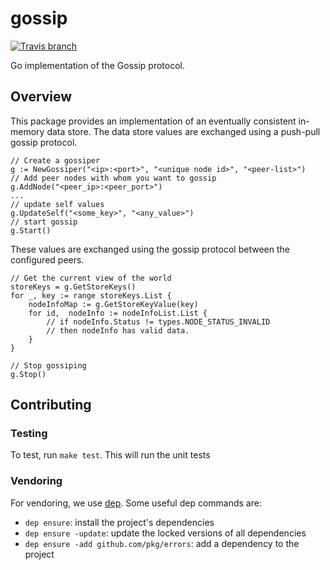 # gossip

[![Travis branch](https://img.shields.io/travis/libopenstorage/gossip/master.svg)](https://travis-ci.org/libopenstorage/gossip)

Go implementation of the Gossip protocol.

## Overview

This package provides an implementation of an eventually consistent in-memory
data store. The data store values are exchanged using a push-pull gossip protocol.

```
// Create a gossiper
g := NewGossiper("<ip>:<port>", "<unique node id>", "<peer-list>")
// Add peer nodes with whom you want to gossip
g.AddNode("<peer_ip>:<peer_port>")
...
// update self values
g.UpdateSelf("<some_key>", "<any_value>")
// start gossip
g.Start()
```

These values are exchanged using the gossip protocol between the configured
peers.

```
// Get the current view of the world
storeKeys = g.GetStoreKeys()
for _, key := range storeKeys.List {
	nodeInfoMap := g.GetStoreKeyValue(key)
	for id,  nodeInfo := nodeInfoList.List {
		// if nodeInfo.Status != types.NODE_STATUS_INVALID
        // then nodeInfo has valid data.
	}
}

// Stop gossiping
g.Stop()
```

## Contributing

### Testing

To test, run `make test`. This will run the unit tests

### Vendoring

For vendoring, we use [dep](https://golang.github.io/dep/). Some useful dep commands are:
-  `dep ensure`: install the project's dependencies
-  `dep ensure -update`: update the locked versions of all dependencies
-  `dep ensure -add github.com/pkg/errors`: add a dependency to the project



